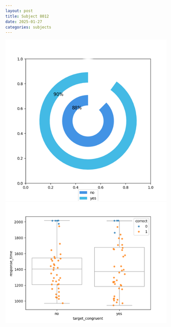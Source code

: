 ```yaml
---
layout: post
title: Subject 8012
date: 2025-01-27
categories: subjects
---
```


![](data/8012/run-11/8012_accuracy_target_congruence.png)
![](data/8012/run-11/8012_rt_congruence.png)
